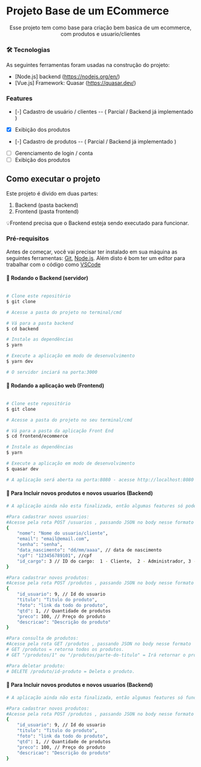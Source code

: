 # Projeto Base de um ECommerce

<p align="center">Esse projeto tem como base para criação bem basica de um ecommerce, com produtos e usuario/clientes</p>

### 🛠 Tecnologias

As seguintes ferramentas foram usadas na construção do projeto:

- [Node.js] backend (https://nodejs.org/en/)
- [Vue.js] Framework: Quasar (https://quasar.dev/)

### Features

- [-] Cadastro de usuário / clientes -- ( Parcial / Backend já implementado )
- [x] Exibição dos produtos 
- [-] Cadastro de produtos -- ( Parcial / Backend já implementado )
- [ ] Gerenciamento de login / conta
- [ ] Exibição dos produtos 

## Como executar o projeto

Este projeto é divido em duas partes:
1. Backend (pasta backend) 
2. Frontend (pasta frontend)

💡Frontend precisa que o Backend esteja sendo executado para funcionar.

### Pré-requisitos

Antes de começar, você vai precisar ter instalado em sua máquina as seguintes ferramentas:
[Git](https://git-scm.com), [Node.js](https://nodejs.org/en/). 
Além disto é bom ter um editor para trabalhar com o código como [VSCode](https://code.visualstudio.com/)

#### 🎲 Rodando o Backend (servidor)

```bash

# Clone este repositório
$ git clone 

# Acesse a pasta do projeto no terminal/cmd

# Vá para a pasta backend
$ cd backend

# Instale as dependências
$ yarn

# Execute a aplicação em modo de desenvolvimento
$ yarn dev

# O servidor inciará na porta:3000

```

#### 🧭 Rodando a aplicação web (Frontend)

```bash

# Clone este repositório
$ git clone 

# Acesse a pasta do projeto no seu terminal/cmd

# Vá para a pasta da aplicação Front End
$ cd frontend/ecommerce

# Instale as dependências
$ yarn

# Execute a aplicação em modo de desenvolvimento
$ quasar dev

# A aplicação será aberta na porta:8080 - acesse http://localhost:8080

```

#### 🧭 Para Incluir novos produtos e novos usuarios (Backend)

```bash
# A aplicação ainda não esta finalizada, então algumas features só podem ser acessadas através das rotas.

#Para cadastrar novos usuarios: 
#Acesse pela rota POST /usuarios , passando JSON no body nesse formato
{
	"nome": "Nome do usuario/cliente",
	"email": "email@email.com",
	"senha": "senha",
	"data_nascimento": "dd/mm/aaaa", // data de nascimento
	"cpf": "123456789101", //cpf
	"id_cargo": 3 // ID do cargo:  1 - Cliente,  2 - Administrador, 3 - Atendente, 4 - Vendedor
}

#Para cadastrar novos produtos: 
#Acesse pela rota POST /produtos , passando JSON no body nesse formato
{
	"id_usuario": 9, // Id do usuario
	"titulo": "Titulo do produto",
	"foto": "link da todo do produto",
	"qtd": 1, // Quantidade de produtos
	"preco": 100, // Preço do produto
	"descricao": "Descrição do produto"
}

#Para consulta de produtos: 
#Acesse pela rota GET /produtos , passando JSON no body nesse formato
# GET /produtos = retorna todos os produtos.
# GET "/produtos/1" ou "/produtos/parte-do-titulo" = Irá retornar o produto especifico ou os produtos que tenham a palavra no titulo.

#Para deletar produto:
# DELETE /produto/id-produto = Deleta o produto.


```

#### 🧭 Para Incluir novos produtos e novos usuarios (Backend)

```bash
# A aplicação ainda não esta finalizada, então algumas features só funcionam acessando as rotas.

#Para cadastrar novos produtos: 
#Acesse pela rota POST /produtos , passando JSON no body nesse formato
{
	"id_usuario": 9, // Id do usuario
	"titulo": "Titulo do produto",
	"foto": "link da todo do produto",
	"qtd": 1, // Quantidade de produtos
	"preco": 100, // Preço do produto
	"descricao": "Descrição do produto"
}

```